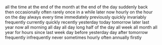 all the time
at the end of the month
at the end of the day
suddenly
back then
occasionally
often
rarely
once in a while
later
now
hourly
on the hour
on the day
always
every time
immediately
previously
quickly
invariably
frequently
currently
quickly
recently
yesterday
today
tomorrow
later
last year
now
all morning
all day
all day long
half of the day
all week
all month
all year
for hours
since last week
day before yesterday
day after tomorrow
frequently
infrequently
never
sometimes
hourly
often
annually
firstly


